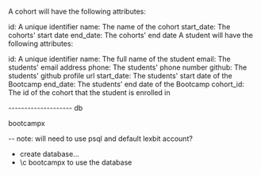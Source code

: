 A cohort will have the following attributes:

id: A unique identifier
name: The name of the cohort
start_date: The cohorts' start date
end_date: The cohorts' end date
A student will have the following attributes:

id: A unique identifier
name: The full name of the student
email: The students' email address
phone: The students' phone number
github: The students' github profile url
start_date: The students' start date of the Bootcamp
end_date: The students' end date of the Bootcamp
cohort_id: The id of the cohort that the student is enrolled in

-------------------- db

bootcampx

-- note: will need to use psql and default lexbit account? 

- create database...
- \c bootcampx to use the database